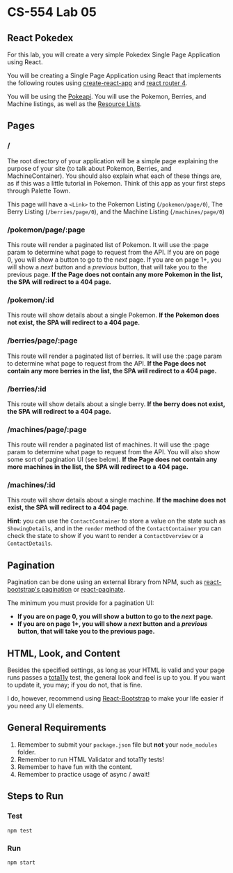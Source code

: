 # CS-554 Lab 05

## React Pokedex

For this lab, you will create a very simple Pokedex Single Page Application using React.

You will be creating a Single Page Application using React that implements the following routes using [create-react-app](https://github.com/facebookincubator/create-react-app) and [react router 4](https://reacttraining.com/react-router/web/guides/quick-start).

You will be using the [Pokeapi](https://pokeapi.co/docs/v2.html). You will use the Pokemon, Berries, and Machine listings, as well as the [Resource Lists](https://pokeapi.co/docsv2/#resource-lists).

## Pages

### /

The root directory of your application will be a simple page explaining the purpose of your site (to talk about Pokemon, Berries, and MachineContainer). You should also explain what each of these things are, as if this was a little tutorial in Pokemon. Think of this app as your first steps through Palette Town.

This page will have a `<Link>` to the Pokemon Listing (`/pokemon/page/0`), The Berry Listing (`/berries/page/0`), and the Machine Listing (`/machines/page/0`)

### /pokemon/page/:page

This route will render a paginated list of Pokemon. It will use the :page param to determine what page to request from the API. If you are on page 0, you will show a button to go to the _next_ page. If you are on page 1+, you will show a _next_ button and a _previous_ button, that will take you to the previous page. **If the Page does not contain any more Pokemon in the list, the SPA will redirect to a 404 page.**

### /pokemon/:id

This route will show details about a single Pokemon. **If the Pokemon does not exist, the SPA will redirect to a 404 page.**

### /berries/page/:page

This route will render a paginated list of berries. It will use the :page param to determine what page to request from the API. **If the Page does not contain any more berries in the list, the SPA will redirect to a 404 page.**

### /berries/:id

This route will show details about a single berry. **If the berry does not exist, the SPA will redirect to a 404 page.**

### /machines/page/:page

This route will render a paginated list of machines. It will use the :page param to determine what page to request from the API. You will also show some sort of pagination UI (see below). **If the Page does not contain any more machines in the list, the SPA will redirect to a 404 page.**

### /machines/:id

This route will show details about a single machine. **If the machine does not exist, the SPA will redirect to a 404 page**.

**Hint**: you can use the `ContactContainer` to store a value on the state such as `ShowingDetails`, and in the `render` method of the `ContactContainer` you can check the state to show if you want to render a `ContactOverview` or a `ContactDetails`.

## Pagination

Pagination can be done using an external library from NPM, such as [react-bootstrap's pagination](https://react-bootstrap.github.io/components/pagination/) or [react-paginate](https://github.com/AdeleD/react-paginate).

The minimum you must provide for a pagination UI:

* **If you are on page 0, you will show a button to go to the _next_ page.**
* **If you are on page 1+, you will show a _next_ button and a _previous_ button, that will take you to the previous page.**

## HTML, Look, and Content

Besides the specified settings, as long as your HTML is valid and your page runs passes a [tota11y](http://khan.github.io/tota11y/) test, the general look and feel is up to you. If you want to update it, you may; if you do not, that is fine.

I do, however, recommend using [React-Bootstrap](https://react-bootstrap.github.io/getting-started/introduction/) to make your life easier if you need any UI elements.

## General Requirements

1. Remember to submit your `package.json` file but **not** your `node_modules` folder.
2. Remember to run HTML Validator and tota11y tests!
3. Remember to have fun with the content.
4. Remember to practice usage of async / await!

## Steps to Run

### Test

`npm test`

### Run

`npm start`
